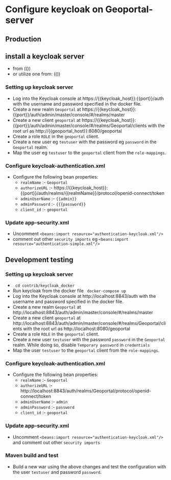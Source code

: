# Configure keycloak on Geoportal-server

## Production
## install a keycloak server
- from (())
- or utilize one from: (())

### Setting up keycloak server
- Log into the Keycloak console at https://{{keycloak_host}}:{{port}}/auth with the username and password specified in the docker file.
- Create a new realm ```Geoportal``` at https://{{keycloak_host}}:{{port}}/auth/admin/master/console/#/realms/master
- Create a new client ```geoportal``` at https://{{keycloak_host}}:{{port}}/auth/admin/master/console/#/realms/Geoportal/clients with the root url as http://{{geoportal_host}}:8080/geoportal
- Create a role ```ROLE``` in the ```geoportal``` client.
- Create a new user eg ```testuser``` with the password eg ```password``` in the ```Geoportal``` realm. 
- Map the user eg ```testuser``` to the ```geoportal``` client from the ```role-mappings```.

### Configure keycloak-authentication.xml
- Configure the following bean properties:
  - ```realmName``` :- ```Geoportal```
  - ```authorizeURL``` :- https://{{keycloak_host}}:{{port}}/auth/realms/{{realmName}}/protocol/openid-connect/token
  - ```adminUserName``` :- ```{{admin}}```
  - ```adminPassword``` :- ```{{{password}}```
  - ```client_id``` :- ```geoportal```
### Update app-security.xml
- Uncomment ```<beans:import resource="authentication-keycloak.xml"/>``` 
- comment out other  ```security imports``` eg ```<beans:import resource="authentication-simple.xml"/> ```

## Development testing 

### Setting up keycloak server
- ``` cd contrib/keycloak_docker```
- Run keycloak from the docker file ``` docker-compose up```
- Log into the Keycloak console at http://localhost:8843/auth with the username and password specified in the docker file.
- Create a new realm ```Geoportal``` at http://localhost:8843/auth/admin/master/console/#/realms/master
- Create a new client ```geoportal``` at http://localhost:8843/auth/admin/master/console/#/realms/Geoportal/clients with the root url as http://localhost:8080/geoportal
- Create a role ```ROLE``` in the ```geoportal``` client.
- Create a new user ```testuser``` with the password ```password``` in the ```Geoportal``` realm. While doing so, disable ```Temporary password``` in ```credentials```
- Map the user ```testuser``` to the ```geoportal``` client from the ```role-mappings```.

### Configure keycloak-authentication.xml
- Configure the following bean properties:
  - ```realmName``` :- ```Geoportal```
  - ```authorizeURL``` :- http://localhost:8843/auth/realms/Geoportal/protocol/openid-connect/token
  - ```adminUserName``` :- ```admin```
  - ```adminPassword``` :- ```password```
  - ```client_id``` :- ```geoportal```
### Update app-security.xml
- Uncomment ```<beans:import resource="authentication-keycloak.xml"/>``` and comment out other  ```security imports```
### Maven build and test
- Build a new war using the above changes and test the configuration with the user ```testuser``` and password ```password```.

